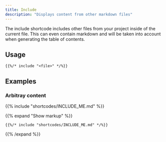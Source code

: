 ```yaml
---
title: Include
description: "Displays content from other markdown files"
---
```


The include shortcode includes other files from your project inside of the current file. This can even contain markdown and will be taken into account when generating the table of contents.

## Usage

````
{{%/* include "<file>" */%}}
````

## Examples

### Arbitray content

{{% include "shortcodes/INCLUDE_ME.md" %}}

{{% expand "Show markup" %}}
````
{{%/* include "shortcodes/INCLUDE_ME.md" */%}}
````
{{% /expand %}}
